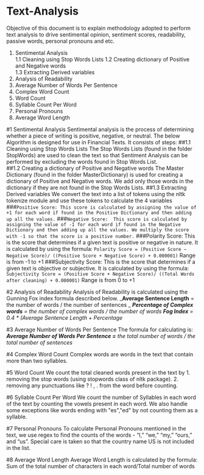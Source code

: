 # Text-Analysis
Objective of this document is to explain methodology adopted to perform text analysis to drive sentimental opinion, sentiment scores, readability, passive words, personal pronouns and etc.

1.	Sentimental Analysis	
    1.1	Cleaning using Stop Words Lists	
    1.2	Creating dictionary of Positive and Negative words	
    1.3	Extracting Derived variables	
2.	Analysis of Readability	
3.	Average Number of Words Per Sentence	
4.	Complex Word Count	
5.	Word Count	
6.	Syllable Count Per Word	
7.	Personal Pronouns	
8.	Average Word Length	


#1 Sentimental Analysis
Sentimental analysis is the process of determining whether a piece of writing is positive, negative, or neutral. The below Algorithm is designed for use in Financial Texts. It consists of steps:
        ##1.1 Cleaning using Stop Words Lists
            The Stop Words Lists (found in the folder StopWords) are used to clean the text so that Sentiment Analysis can be performed by excluding the words found in Stop Words List.            
       ##1.2 Creating a dictionary of Positive and Negative words
            The Master Dictionary (found in the folder MasterDictionary) is used for creating a dictionary of Positive and Negative words. We add only those words in the dictionary if they are not found in the Stop Words Lists.
        ##1.3 Extracting Derived variables
            We convert the text into a list of tokens using the nltk tokenize module and use these tokens to calculate the 4 variables
            ###`Positive Score:
            This score is calculated by assigning the value of +1 for each word if found in the Positive Dictionary and then adding up all the values.`
            ###`Negative Score: 
            This score is calculated by assigning the value of -1 for each word if found in the Negative Dictionary and then adding up all the values. We multiply the score with -1 so that the score is a positive number.`
            ###Polarity Score: 
            This is the score that determines if a given text is positive or negative in nature. It is calculated by using the formula: 
            `Polarity Score = (Positive Score – Negative Score)/ ((Positive Score + Negative Score) + 0.000001)` Range is from -1 to +1
            ###Subjectivity Score: This is the score that determines if a given text is objective or subjective. It is calculated by using the formula: `Subjectivity Score = (Positive Score + Negative Score)/ ((Total Words after cleaning) + 0.000001)` Range is from 0 to +1
            
#2 Analysis of Readability
Analysis of Readability is calculated using the Gunning Fox index formula described below.
    _**Average Sentence Length** = the number of words / the number of sentences _
    _**Percentage of Complex words** = the number of complex words / the number of words_ 
    _**Fog Index** = 0.4 * (Average Sentence Length + Percentage_
  
#3 Average Number of Words Per Sentence
The formula for calculating is:
_**Average Number of Words Per Sentence =** the total number of words / the total number of sentences_

#4 Complex Word Count
Complex words are words in the text that contain more than two syllables.

#5 Word Count
We count the total cleaned words present in the text by
    1. removing the stop words (using stopwords class of nltk package). 
    2. removing any punctuations like ? ! , . from the word before counting.
    
#6 Syllable Count Per Word
We count the number of Syllables in each word of the text by counting the vowels present in each word. We also handle some exceptions like words ending with "es","ed" by not counting them as a syllable.

#7 Personal Pronouns
To calculate Personal Pronouns mentioned in the text, we use regex to find the counts of the words - “I,” “we,” “my,” “ours,” and “us”. Special care is taken so that the country name US is not included in the list.

#8 Average Word Length
Average Word Length is calculated by the formula: Sum of the total number of characters in each word/Total number of words
